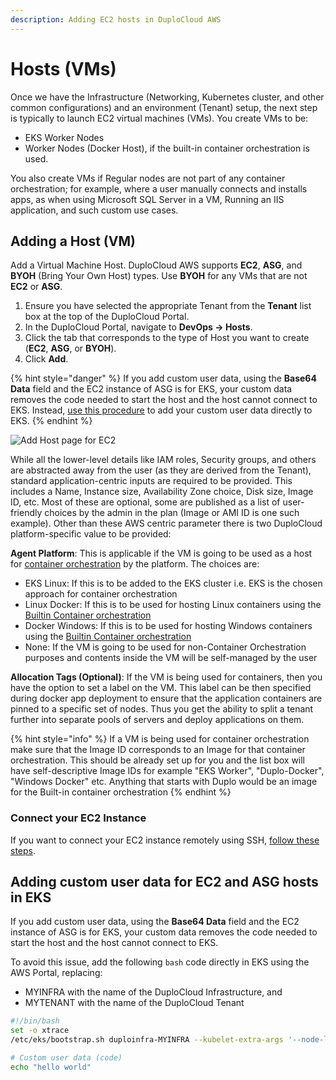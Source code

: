 ```yaml
---
description: Adding EC2 hosts in DuploCloud AWS
---
```


# Hosts (VMs)

Once we have the Infrastructure (Networking, Kubernetes cluster, and other common configurations) and an environment (Tenant) setup, the next step is typically to launch EC2 virtual machines (VMs). You create VMs to be:

* EKS Worker Nodes
* Worker Nodes (Docker Host), if the built-in container orchestration is used.

You also create VMs if Regular nodes are not part of any container orchestration; for example, where a user manually connects and installs apps, as when using Microsoft SQL Server in a VM, Running an IIS application, and such custom use cases.

## Adding a Host (VM)

Add a Virtual Machine Host. DuploCloud AWS supports **EC2**, **ASG**, and **BYOH** (Bring Your Own Host) types. Use **BYOH** for any VMs that are not **EC2** or **ASG**.&#x20;

1. Ensure you have selected the appropriate Tenant from the **Tenant** list box at the top of the DuploCloud Portal.
2. In the DuploCloud Portal, navigate to **DevOps -> Hosts**.&#x20;
3. Click the tab that corresponds to the type of Host you want to create (**EC2**, **ASG**, or **BYOH**).
4. Click **Add**.

{% hint style="danger" %}
If you add custom user data, using the **Base64 Data** field and the EC2 instance of ASG is for EKS, your custom data removes the code needed to start the host and the host cannot connect to EKS. Instead, [use this procedure](hosts-vms.md#adding-custom-user-data-for-ec2-and-asg-hosts-in-eks) to add your custom user data directly to EKS.
{% endhint %}

![Add Host page for EC2](<../../.gitbook/assets/image (17) (1) (1).png>)

While all the lower-level details like IAM roles, Security groups, and others are abstracted away from the user (as they are derived from the Tenant), standard application-centric inputs are required to be provided. This includes a Name, Instance size, Availability Zone choice, Disk size, Image ID, etc. Most of these are optional, some are published as a list of user-friendly choices by the admin in the plan (Image or AMI ID is one such example). Other than these AWS centric parameter there is two DuploCloud platform-specific value to be provided:

**Agent Platform**: This is applicable if the VM is going to be used as a host for [container orchestration](https://docs.duplocloud.com/docs/aws/container-deployments/container-orchestrators) by the platform. The choices are:

* EKS Linux: If this is to be added to the EKS cluster i.e. EKS is the chosen approach for container orchestration
* Linux Docker: If this is to be used for hosting Linux containers using the [Builtin Container orchestration](../container-deployments/)      &#x20;
* Docker Windows: If this is to be used for hosting Windows containers using the [Builtin Container orchestration](../container-deployments/)
* None: If the VM is going to be used for non-Container Orchestration purposes and contents inside the VM will be self-managed by the user

**Allocation Tags (Optional)**: If the VM is being used for containers, then you have the option to set a label on the VM. This label can be then specified during docker app deployment to ensure that the application containers are pinned to a specific set of nodes. Thus you get the ability to split a tenant further into separate pools of servers and deploy applications on them.&#x20;

{% hint style="info" %}
If a VM is being used for container orchestration make sure that the Image ID  corresponds to an Image for that container orchestration. This should be already set up for you and the list box will have self-descriptive Image IDs for example "EKS Worker", "Duplo-Docker", "Windows Docker" etc. Anything that starts with Duplo would be an image for the Built-in container orchestration &#x20;
{% endhint %}

### Connect your EC2 Instance

If you want to connect your EC2 instance remotely using SSH, [follow these steps](../aws-services/virtual-machines/ssh-ec2-instance.md).

## Adding custom user data for EC2 and ASG hosts in EKS

If you add custom user data, using the **Base64 Data** field and the EC2 instance of ASG is for EKS, your custom data removes the code needed to start the host and the host cannot connect to EKS.

To avoid this issue, add the following `bash` code directly in EKS using the AWS Portal, replacing:

* MYINFRA with the name of the DuploCloud Infrastructure, and
* MYTENANT with the name of the DuploCloud Tenant

```bash
#!/bin/bash
set -o xtrace
/etc/eks/bootstrap.sh duploinfra-MYINFRA --kubelet-extra-args '--node-labels=tenantname=duploservices-MYTENANT'

# Custom user data (code)
echo "hello world"
```
